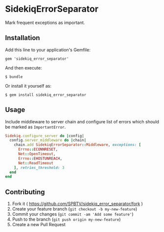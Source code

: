 # SidekiqErrorSeparator

Mark frequent exceptions as important.

## Installation

Add this line to your application's Gemfile:

    gem 'sidekiq_error_separator'

And then execute:

    $ bundle

Or install it yourself as:

    $ gem install sidekiq_error_separator

## Usage

Include middleware to server chain and configure list of errors which should be marked as `ImportantError`. 

```ruby
Sidekiq.configure_server do |config|
  config.server_middleware do |chain|
    chain.add SidekiqErrorSeparator::Middleware, exceptions: [
      Errno::ECONNRESET,
      Net::OpenTimeout,
      Errno::EHOSTUNREACH,
      Net::ReadTimeout
    ], retries_threshold: 3
  end
end
```

## Contributing

1. Fork it ( https://github.com/SPBTV/sidekiq_error_separator/fork )
2. Create your feature branch (`git checkout -b my-new-feature`)
3. Commit your changes (`git commit -am 'Add some feature'`)
4. Push to the branch (`git push origin my-new-feature`)
5. Create a new Pull Request
